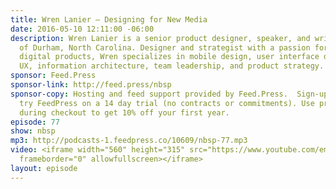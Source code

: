 ```yaml
---
title: Wren Lanier — Designing for New Media
date: 2016-05-10 12:11:00 -06:00
description: Wren Lanier is a senior product designer, speaker, and writer based out
  of Durham, North Carolina. Designer and strategist with a passion for creating beautiful
  digital products, Wren specializes in mobile design, user interface design, lean
  UX, information architecture, team leadership, and product strategy.
sponsor: Feed.Press
sponsor-link: http://feed.press/nbsp
sponsor-copy: Hosting and feed support provided by Feed.Press.  Sign-up today and
  try FeedPress on a 14 day trial (no contracts or commitments). Use promo code *nbsp*
  during checkout to get 10% off your first year.
episode: 77
show: nbsp
mp3: http://podcasts-1.feedpress.co/10609/nbsp-77.mp3
video: <iframe width="560" height="315" src="https://www.youtube.com/embed/ZBsCgV2k9tk"
  frameborder="0" allowfullscreen></iframe>
layout: episode
---
```


